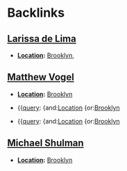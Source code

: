 
# Backlinks
## [Larissa de Lima](<Larissa de Lima.md>)
- **[Location](<Location.md>):** [Brooklyn](<Brooklyn.md>),

## [Matthew Vogel](<Matthew Vogel.md>)
- **[Location](<Location.md>):** [Brooklyn](<Brooklyn.md>)

- {{[query](<query.md>): {and:[Location](<Location.md>) {or:[Brooklyn](<Brooklyn.md>)

- {{[query](<query.md>): {and:[Location](<Location.md>) {or:[Brooklyn](<Brooklyn.md>)

## [Michael Shulman](<Michael Shulman.md>)
- **[Location](<Location.md>):** [Brooklyn](<Brooklyn.md>)

